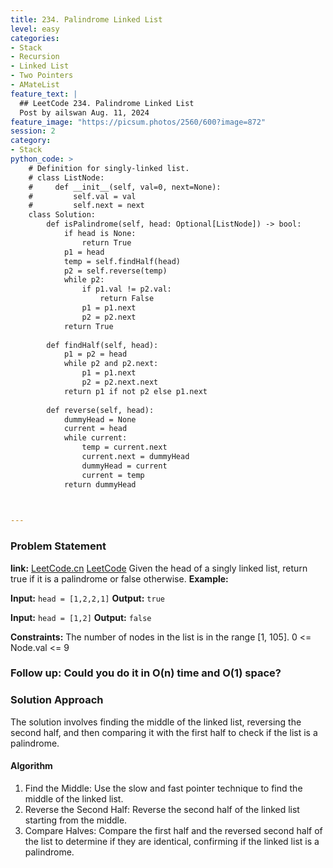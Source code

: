 ```yaml
---
title: 234. Palindrome Linked List
level: easy
categories:
- Stack
- Recursion
- Linked List
- Two Pointers
- AMateList
feature_text: |
  ## LeetCode 234. Palindrome Linked List
  Post by ailswan Aug. 11, 2024
feature_image: "https://picsum.photos/2560/600?image=872"
session: 2
category:
- Stack
python_code: >
    # Definition for singly-linked list.
    # class ListNode:
    #     def __init__(self, val=0, next=None):
    #         self.val = val
    #         self.next = next
    class Solution:
        def isPalindrome(self, head: Optional[ListNode]) -> bool:
            if head is None:
                return True
            p1 = head
            temp = self.findHalf(head)
            p2 = self.reverse(temp)
            while p2:
                if p1.val != p2.val:
                    return False
                p1 = p1.next
                p2 = p2.next
            return True
            
        def findHalf(self, head): 
            p1 = p2 = head
            while p2 and p2.next:
                p1 = p1.next
                p2 = p2.next.next
            return p1 if not p2 else p1.next
        
        def reverse(self, head):
            dummyHead = None
            current = head
            while current:
                temp = current.next
                current.next = dummyHead
                dummyHead = current
                current = temp
            return dummyHead

    

---
```


### Problem Statement
**link:**
[LeetCode.cn](https://leetcode.cn/problems/palindrome-linked-list/)
[LeetCode](https://leetcode.com/palindrome-linked-list/)
Given the head of a singly linked list, return true if it is a palindrome or false otherwise.
**Example:**

**Input:** `head = [1,2,2,1]`
**Output:** `true`

**Input:** `head = [1,2]`
**Output:** `false`

**Constraints:**
The number of nodes in the list is in the range [1, 105].
0 <= Node.val <= 9
 
### Follow up: Could you do it in O(n) time and O(1) space?

### Solution Approach
The solution involves finding the middle of the linked list, reversing the second half, and then comparing it with the first half to check if the list is a palindrome.

#### Algorithm
1. Find the Middle: Use the slow and fast pointer technique to find the middle of the linked list.
2. Reverse the Second Half: Reverse the second half of the linked list starting from the middle.
3. Compare Halves: Compare the first half and the reversed second half of the list to determine if they are identical, confirming if the linked list is a palindrome.